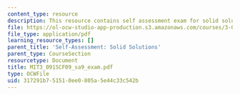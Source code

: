 ```yaml
---
content_type: resource
description: This resource contains self assessment exam for solid solutions.
file: https://ol-ocw-studio-app-production.s3.amazonaws.com/courses/3-091sc-introduction-to-solid-state-chemistry-fall-2010/317291b751510ee0805a5e44c33c542b_MIT3_091SCF09_sa9_exam.pdf
file_type: application/pdf
learning_resource_types: []
parent_title: 'Self-Assessment: Solid Solutions'
parent_type: CourseSection
resourcetype: Document
title: MIT3_091SCF09_sa9_exam.pdf
type: OCWFile
uid: 317291b7-5151-0ee0-805a-5e44c33c542b
---
```


